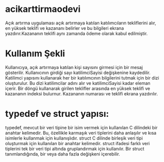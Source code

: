 # acikarttirmaodevi
 Açık artırma uygulaması açık artırmaya katılan katılımcıların tekliflerini alır, en yüksek teklifi ve kazananı belirler ve bu bilgileri ekrana yazdırır.Kazananın teklifi aynı zamanda ödeme olarak kabul edilmiştir. 
# Kullanım Şekli
Kullanıcıya, açık artırmaya katılan kişi sayısını girmesi için bir mesaj gösterilir.
Kullanıcının girdiği sayı katilimciSayisi değişkenine kaydedilir.
Katilimci yapısını kullanarak her bir katılımcının bilgilerini tutmak için bir dizi oluşturulur. Bu dizi katilimcilar adını alır ve katilimciSayisi kadar eleman içerir.
Bir döngü kullanarak girilen teklifler arasında en yüksek teklifi ve kazananın indeksi bulurnur.
Kazananın numarası ve teklifi ekrana yazdırılır.
# typedef ve struct yapısı:
typedef, mevcut bir veri tipine bir isim vermek için kullanılan C dilindeki bir anahtar kelimedir. Bu, özellikle karmaşık veri tiplerini daha anlaşılır ve kısa isimlerle kullanmak için kullanışlıdır.
struct C dilinde birleşik veri tipi oluşturmak için kullanılan bir anahtar kelimedir. 
struct ifadesi farklı veri tiplerini tek bir veri tipi altında gruplandırmak için kullanılır. Bir struct tanımlandığında, bir veya daha fazla değişkeni içerebilir.
